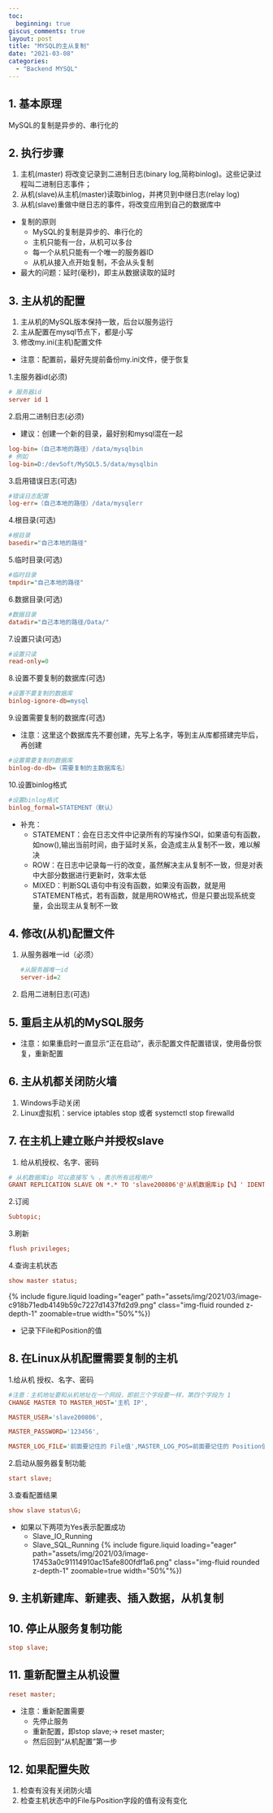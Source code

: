 ```yaml
---
toc:
  beginning: true
giscus_comments: true
layout: post
title: "MYSQL的主从复制"
date: "2021-03-08"
categories: 
  - "Backend MYSQL"
---
```


## 1. 基本原理
MySQL的复制是异步的、串行化的

## 2. 执行步骤
1. 主机(master) 将改变记录到二进制日志(binary log,简称binlog)。这些记录过程叫二进制日志事件；
2. 从机(slave)从主机(master)读取binlog，并拷贝到中继日志(relay log)
3. 从机(slave)重做中继日志的事件，将改变应用到自己的数据库中

- 复制的原则
  - MySQL的复制是异步的、串行化的
  - 主机只能有一台，从机可以多台
  - 每一个从机只能有一个唯一的服务器ID
  - 从机从接入点开始复制，不会从头复制
- 最大的问题：延时(毫秒)，即主从数据读取的延时

## 3. 主从机的配置
1. 主从机的MySQL版本保持一致，后台以服务运行
2. 主从配置在mysql节点下，都是小写
3. 修改my.ini(主机)配置文件
  - 注意：配置前，最好先提前备份my.ini文件，便于恢复

  1.主服务器id(必须)
   ```ini
   # 服务器id
   server id 1
   ```

  2.启用二进制日志(必须)
  - 建议：创建一个新的目录，最好别和mysql混在一起

   ```ini
   log-bin=（自己本地的路径）/data/mysqlbin
   # 例如
   log-bin=D:/devSoft/MySQL5.5/data/mysqlbin
   ```

  3.启用错误日志(可选)

   ```ini
   #错误日志配置
   log-err=（自己本地的路径）/data/mysqlerr
   ```

  4.根目录(可选)

   ```ini
   #根目录
   basedir="自己本地的路径"
   ```

  5.临时目录(可选)

   ```ini
   #临时目录
   tmpdir="自己本地的路径"
   ```

   6.数据目录(可选)
   
   ```ini
   #数据目录
   datadir="自己本地的路径/Data/"
   ```

  7.设置只读(可选)

   ```ini
   #设置只读
   read-only=0
   ```

  8.设置不要复制的数据库(可选)

   ```ini
   #设置不要复制的数据库
   binlog-ignore-db=mysql
   ```

  9.设置需要复制的数据库(可选)
  - 注意：这里这个数据库先不要创建，先写上名字，等到主从库都搭建完毕后，再创建

   ```ini
   #设置需要复制的数据库
   binlog-do-db=（需要复制的主数据库名）
   ```

  10.设置binlog格式

   ```ini
   #设置binlog格式
   binlog_formal=STATEMENT（默认）
   ```
  - 补充：
    - STATEMENT：会在日志文件中记录所有的写操作SQl，如果语句有函数，如now(),输出当前时间，由于延时关系，会造成主从复制不一致，难以解决
    - ROW：在日志中记录每一行的改变，虽然解决主从复制不一致，但是对表中大部分数据进行更新时，效率太低
    - MIXED：判断SQL语句中有没有函数，如果没有函数，就是用STATEMENT格式，若有函数，就是用ROW格式，但是只要出现系统变量，会出现主从复制不一致

## 4. 修改(从机)配置文件
1. 从服务器唯一id（必须）
   ```ini
   #从服务器唯一id
   server-id=2
   ```
2. 启用二进制日志(可选)

## 5. 重启主从机的MySQL服务
- 注意：如果重启时一直显示“正在启动”，表示配置文件配置错误，使用备份恢复，重新配置

## 6. 主从机都关闭防火墙
1. Windows手动关闭
2. Linux虚拟机：service iptables stop 或者 systemctl stop firewalld

## 7. 在主机上建立账户并授权slave
1. 给从机授权、名字、密码

```ini
# 从机数据库ip 可以直接写 % ，表示所有远程用户
GRANT REPLICATION SLAVE ON *.* TO 'slave200806'@'从机数据库ip【%】' IDENTIFIED BY '123456';
```
2.订阅

```ini
Subtopic;
```
3.刷新
```ini
flush privileges;
```
4.查询主机状态
```ini
show master status;
```
{% include figure.liquid loading="eager" path="assets/img/2021/03/image-c918b71edb4149b59c7227d1437fd2d9.png" class="img-fluid rounded z-depth-1" zoomable=true width="50%"%})

- 记录下File和Position的值

## 8. 在Linux从机配置需要复制的主机
1.给从机 授权、名字、密码

```ini
#注意：主机地址要和从机地址在一个网段，即前三个字段要一样，第四个字段为 1
CHANGE MASTER TO MASTER_HOST='主机 IP',

MASTER_USER='slave200806',

MASTER_PASSWORD='123456',

MASTER_LOG_FILE='前面要记住的 File值',MASTER_LOG_POS=前面要记住的 Position值;
```

2.启动从服务器复制功能

```ini
start slave;
```

3.查看配置结果

```ini
show slave status\G;
```
- 如果以下两项为Yes表示配置成功
  - Slave_IO_Running
  - Slave_SQL_Running
    {% include figure.liquid loading="eager" path="assets/img/2021/03/image-17453a0c91114910ac15afe800fdf1a6.png" class="img-fluid rounded z-depth-1" zoomable=true width="50%"%})

## 9. 主机新建库、新建表、插入数据，从机复制

## 10. 停止从服务复制功能

```ini
stop slave;
```
## 11. 重新配置主从机设置

```ini
reset master;
```

- 注意：重新配置需要
  - 先停止服务
  - 重新配置，即stop slave;-> reset master;
  - 然后回到“从机配置”第一步

## 12. 如果配置失败
1. 检查有没有关闭防火墙
2. 检查主机状态中的File与Position字段的值有没有变化






